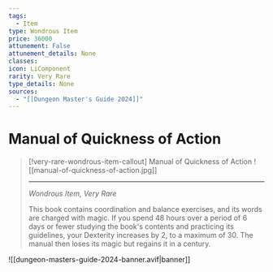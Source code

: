 ```yaml
---
tags:
  - Item
type: Wondrous Item
price: 36000
attunement: False
attunement_details: None
classes:
icon: LiComponent
rarity: Very Rare
type_details: None
sources: 
  - "[[Dungeon Master's Guide 2024]]"
---
```

# Manual of Quickness of Action
>[!very-rare-wondrous-item-callout] Manual of Quickness of Action
> ![[manual-of-quickness-of-action.jpg]]
>
>- - -
>_Wondrous Item, Very Rare_
>
>This book contains coordination and balance exercises, and its words are charged with magic. If you spend 48 hours over a period of 6 days or fewer studying the book's contents and practicing its guidelines, your Dexterity increases by 2, to a maximum of 30. The manual then loses its magic but regains it in a century.
>


![[dungeon-masters-guide-2024-banner.avif|banner]]